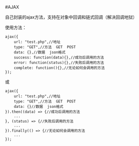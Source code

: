 #AJAX

自己封装的ajax方法，支持在对象中回调和链式回调（解决回调地狱）

使用方法：

```
ajax({
	url: "test.php",//地址
	type: "GET",//方法  GET  POST
	data: {},//数据  json格式
	success: function(data){},//成功后调用的方法
	error: function(status){},//失败后调用的方法
	complete: function(){},//无论如何会调用的方法
});
```

或

```
ajax({
	url: "test.php",//地址
	type: "GET",//方法  GET  POST
	data: {}//数据  json格式
}).then((data) => {//成功后调用的方法
	...
}, (status) => {//失败后调用的方法
	...
}).finally(() => {//无论如何会调用的方法
	...
});
```
